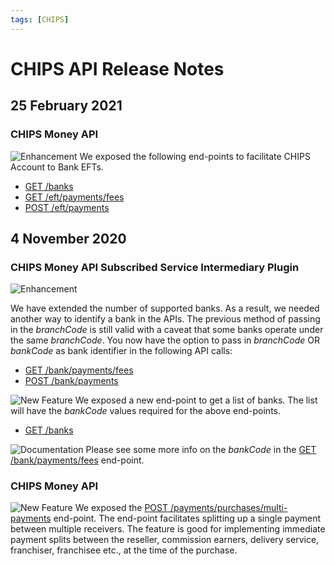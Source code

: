 ```yaml
---
tags: [CHIPS]
---
```


# CHIPS API Release Notes

## 25 February 2021

### CHIPS Money API 
![Enhancement][relnotes-enhancement-logo]
We exposed the following end-points to facilitate CHIPS Account to Bank EFTs.
* [GET /banks][chips-money-banks]
* [GET /eft/payments/fees][chips-money-eft-payments-fees]
* [POST /eft/payments][chips-money-eft-payments]

## 4 November 2020

### CHIPS Money API Subscribed Service Intermediary Plugin
![Enhancement][relnotes-enhancement-logo]

We have extended the number of supported banks. As a result, we needed another way to identify a bank in the APIs. The previous method of passing in the *branchCode* is still valid with a caveat that some banks operate under the same *branchCode*. You now have the option to pass in *branchCode* OR *bankCode* as bank identifier in the following API calls:
* [GET /bank/payments/fees][chips-money-ssi-bank-payments-fees]
* [POST /bank/payments][chips-money-ssi-bank-payments]

![New Feature][relnotes-new-feature-logo]
We exposed a new end-point to get a list of banks. The list will have the *bankCode* values required for the above end-points.
* [GET /banks][chips-money-ssi-banks]

![Documentation][relnotes-documentation-logo]
Please see some more info on the *bankCode* in the [GET /bank/payments/fees][chips-money-ssi-bank-payments-fees] end-point.

### CHIPS Money API

![New Feature][relnotes-new-feature-logo]
We exposed the [POST /payments/purchases/multi-payments][chips-money-payments-purchases-multi-payments] end-point. The end-point facilitates splitting up a single payment between multiple receivers. The feature is good for implementing immediate payment splits between the reseller, commission earners, delivery service, franchiser, franchisee etc., at the time of the purchase.

<!-- documentation icons -->
[relnotes-enhancement-logo]: https://marketplace.trustlinkhosting.com/images/Trustlink/RelNotesEnhancement.png
[relnotes-new-feature-logo]: https://marketplace.trustlinkhosting.com/images/Trustlink/RelNotesNewFeature.png
[relnotes-documentation-logo]: https://marketplace.trustlinkhosting.com/images/Trustlink/RelNotesDocs.png


<!-- API Links -->
[chips-money-ssi-bank-payments-fees]: ../../reference/sandbox-chips-money-ssi/swagger.json/paths/~1bank~1payments~1fees/get
[chips-money-ssi-bank-payments]: ../../reference/sandbox-chips-money-ssi/swagger.json/paths/~1bank~1payments/post
[chips-money-ssi-banks]: ../../reference/sandbox-chips-money-ssi/swagger.json/paths/~1banks/get
[chips-money-payments-purchases-multi-payments]: ../../reference/sandbox-chips-money/swagger.json/paths/~1payments~1purchases~1multi-payments/post
[chips-money-eft-payments-fees]: ../../reference/sandbox-chips-money/swagger.json/paths/~1eft~1payments~1fees/get
[chips-money-banks]: ../../reference/sandbox-chips-money/swagger.json/paths/~1banks/get
[chips-money-eft-payments]: ../../reference/sandbox-chips-money/swagger.json/paths/~1eft~1payments/post









